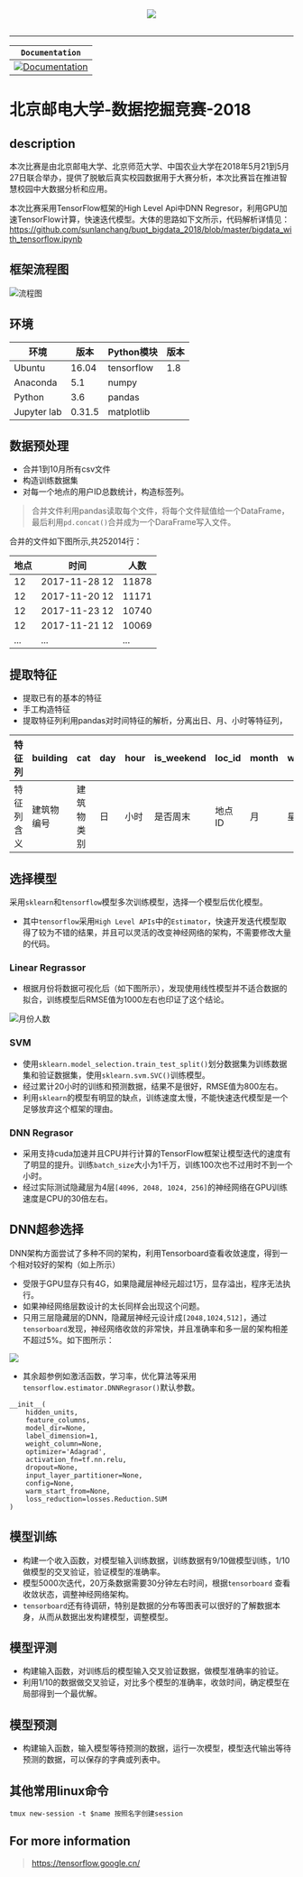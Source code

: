 <div align="center">
  <img src="https://www.tensorflow.org/images/tf_logo_transp.png"><br><br>
</div>

-----------------


| **`Documentation`** |
|-----------------|
| [![Documentation](https://img.shields.io/badge/api-reference-blue.svg)](http://bigdata.bupt.edu.cn) |


# 北京邮电大学-数据挖掘竞赛-2018
## description

本次比赛是由北京邮电大学、北京师范大学、中国农业大学在2018年5月21到5月27日联合举办，提供了脱敏后真实校园数据用于大赛分析，本次比赛旨在推进智慧校园中大数据分析和应用。

本次比赛采用TensorFlow框架的High Level Api中DNN Regresor，利用GPU加速TensorFlow计算，快速迭代模型。大体的思路如下文所示，代码解析详情见：https://github.com/sunlanchang/bupt_bigdata_2018/blob/master/bigdata_with_tensorflow.ipynb

## 框架流程图

![流程图](picture/流程图.svg)

## 环境

| 环境        | 版本   | Python模块 | 版本 |
| ----------- | ------ | ---------- | ---- |
| Ubuntu      | 16.04  | tensorflow | 1.8  |
| Anaconda    | 5.1    | numpy      |
| Python      | 3.6    | pandas     |
| Jupyter lab | 0.31.5 | matplotlib |

## 数据预处理

- 合并1到10月所有csv文件
- 构造训练数据集
- 对每一个地点的用户ID总数统计，构造标签列。

> 合并文件利用pandas读取每个文件，将每个文件赋值给一个DataFrame，最后利用`pd.concat()`合并成为一个DaraFrame写入文件。

合并的文件如下图所示,共252014行：

| 地点 | 时间 | 人数 |
| -- | -- | -- |
| 12 | 2017-11-28 12 | 11878 |
| 12 | 2017-11-20 12 | 11171 |
| 12 | 2017-11-23 12 | 10740 |
| 12 | 2017-11-21 12 | 10069 |
| ...| ... | ... |

## 提取特征

- 提取已有的基本的特征
- 手工构造特征
- 提取特征列利用pandas对时间特征的解析，分离出日、月、小时等特征列，

| 特征列 |building|cat|day|hour|is_weekend|	loc_id|	month|weekday|
| - | - | - | - | - | - | - | - | - |
|特征列含义|建筑物编号|建筑物类别|日|小时|是否周末|地点ID|月|星期|

## 选择模型

采用`sklearn`和`tensorflow`模型多次训练模型，选择一个模型后优化模型。

- 其中`tensorflow`采用`High Level APIs`中的`Estimator`，快速开发迭代模型取得了较为不错的结果，并且可以灵活的改变神经网络的架构，不需要修改大量的代码。

### Linear Regrassor

- 根据月份将数据可视化后（如下图所示），发现使用线性模型并不适合数据的拟合，训练模型后RMSE值为1000左右也印证了这个结论。

![月份人数](picture/月份人数.png)

### SVM

- 使用`sklearn.model_selection.train_test_split()`划分数据集为训练数据集和验证数据集，使用`sklearn.svm.SVC()`训练模型。
- 经过累计20小时的训练和预测数据，结果不是很好，RMSE值为800左右。
- 利用`sklearn`的模型有明显的缺点，训练速度太慢，不能快速迭代模型是一个足够放弃这个框架的理由。

### DNN Regrasor

- 采用支持cuda加速并且CPU并行计算的TensorFlow框架让模型迭代的速度有了明显的提升。训练`batch_size`大小为1千万，训练100次也不过用时不到一个小时。
- 经过实际测试隐藏层为4层`[4096, 2048, 1024, 256]`的神经网络在GPU训练速度是CPU的30倍左右。

## DNN超参选择

DNN架构方面尝试了多种不同的架构，利用Tensorboard查看收敛速度，得到一个相对较好的架构（如上所示）

- 受限于GPU显存只有4G，如果隐藏层神经元超过1万，显存溢出，程序无法执行。
- 如果神经网络层数设计的太长同样会出现这个问题。
- 只用三层隐藏层的DNN，隐藏层神经元设计成`[2048,1024,512]`，通过`tensorboard`发现，神经网络收敛的非常快，并且准确率和多一层的架构相差不超过5%。如下图所示：

![](/picture/tensorboard.png)

- 其余超参例如激活函数，学习率，优化算法等采用`tensorflow.estimator.DNNRegrasor()`默认参数。
```
__init__(
    hidden_units,
    feature_columns,
    model_dir=None,
    label_dimension=1,
    weight_column=None,
    optimizer='Adagrad',
    activation_fn=tf.nn.relu,
    dropout=None,
    input_layer_partitioner=None,
    config=None,
    warm_start_from=None,
    loss_reduction=losses.Reduction.SUM
)

```

## 模型训练

- 构建一个收入函数，对模型输入训练数据，训练数据有9/10做模型训练，1/10做模型的交叉验证，验证模型的准确率。
- 模型5000次迭代，20万条数据需要30分钟左右时间，根据`tensorboard` 查看收敛状态，调整神经网络架构。
- `tensorboard`还有待调研，特别是数据的分布等图表可以很好的了解数据本身，从而从数据出发构建模型，调整模型。

## 模型评测

- 构建输入函数，对训练后的模型输入交叉验证数据，做模型准确率的验证。
- 利用1/10的数据做交叉验证，对比多个模型的准确率，收敛时间，确定模型在局部得到一个最优解。

## 模型预测

- 构建输入函数，输入模型等待预测的数据，运行一次模型，模型迭代输出等待预测的数据，可以保存的字典或列表中。

## 其他常用linux命令

```
tmux new-session -t $name 按照名字创建session
```

## For more information

> https://tensorflow.google.cn/